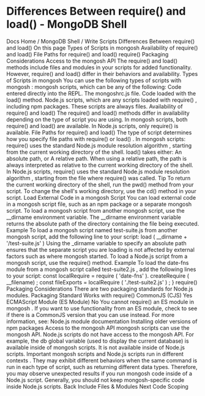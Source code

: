 # Differences Between require() and load() - MongoDB Shell


Docs Home / MongoDB Shell / Write Scripts Differences Between require() and load() On this page Types of Scripts in mongosh Availability of require() and load() File Paths for require() and load() require() Packaging Considerations Access to the mongosh API The require() and load() methods include files and modules in
your scripts for added functionality. However, require() and load() differ in their behaviors and availability. Types of Scripts in mongosh You can use the following types of scripts with mongosh : mongosh scripts, which can be any of the following: Code entered directly into the REPL. The mongoshrc.js file. Code loaded with the load() method. Node.js scripts, which are any scripts loaded with require() ,
including npm packages. These scripts are always files. Availability of require() and load() The require() and load() methods differ in availability
depending on the type of script you are using. In mongosh scripts, both require() and load() are available. In Node.js scripts, only require() is available. File Paths for require() and load() The type of script determines how you specify file paths with require() or load() . In mongosh scripts: require() uses the standard Node.js module resolution algorithm , starting from the current
working directory of the shell. load() takes either: An absolute path, or A relative path. When using a relative path, the path is always
interpreted as relative to the current working directory of the
shell. In Node.js scripts, require() uses the standard Node.js module resolution algorithm , starting from the file
where require() was called. Tip To return the current working directory of the shell, run the pwd() method from your script. To change the shell's working directory, use the cd() method in your script. Load External Code in a mongosh Script You can load external code in a mongosh script file, such as an npm
package or a separate mongosh script. To load a mongosh script from another mongosh script, use
the __dirname environment variable. The __dirname environment
variable returns the absolute path of the directory containing the
file being executed. Example To load a mongosh script named test-suite.js from another mongosh script, add the following line to your script: load ( __dirname + '/test-suite.js' ) Using the _dirname variable to specify an absolute path ensures
that the separate script you are loading is not affected by external
factors such as where mongosh started. To load a Node.js script from a mongosh script, use the require() method. Example To load the date-fns module from a mongosh script called test-suite2.js , add the
following lines to your script: const localRequire = require ( 'date-fns' ). createRequire ( __filename) ; const fileExports = localRequire ( './test-suite2.js' ) ; } require() Packaging Considerations There are two packaging standards for Node.js modules. Packaging Standard Works with require() CommonJS (CJS) Yes ECMAScript Module (ES Module) No You cannot require() an ES module in mongosh . If you want to use
functionality from an ES module, check to see if there is a CommonJS
version that you can use instead. For more information, see: Node.js module documentation Installing older versions of npm packages Access to the mongosh API mongosh scripts can use the mongosh API. Node.js scripts do not have access to the mongosh API. For example, the db global variable (used to display the current
database) is available inside of mongosh scripts. It is not
available inside of Node.js scripts. Important mongosh scripts and Node.js scripts run in different contexts .
They may exhibit different behaviors when the same command is run in
each type of script, such as returning different data types.
Therefore, you may observe unexpected results if you run mongosh code inside of a Node.js script. Generally, you should not keep mongosh-specific code inside Node.js
scripts. Back Include Files & Modules Next Code Scoping
